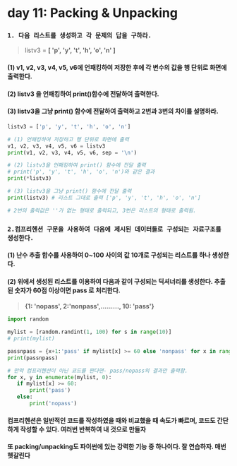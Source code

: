 # day 11: Packing & Unpacking

### `1. 다음 리스트를 생성하고 각 문제의 답을 구하라.`

> listv3 = **[ 'p', 'y', 't', 'h', 'o', 'n' ]**

#### (1) v1, v2, v3, v4, v5, v6에 언패킹하여 저장한 후에 각 변수의 값을 행 단위로 화면에 출력한다.

#### (2) listv3 을 언패킹하여 print()함수에 전달하여 출력한다.

#### (3) listv3을 그냥 print() 함수에 전달하여 출력하고 2번과 3번의 차이를 설명하라.

``` python
listv3 = ['p', 'y', 't', 'h', 'o', 'n']

# (1) 언패킹하여 저장하고 행 단위로 화면에 출력
v1, v2, v3, v4, v5, v6 = listv3
print(v1, v2, v3, v4, v5, v6, sep = '\n')

# (2) listv3을 언패킹하여 print() 함수에 전달 출력
# print('p', 'y', 't', 'h', 'o', 'n')와 같은 결과
print(*listv3)

# (3) listv3을 그냥 print() 함수에 전달 출력
print(listv3) # 리스트 그대로 출력 ['p', 'y', 't', 'h', 'o', 'n']

# 2번의 출력값은 ''가 없는 형태로 출력되고, 3번은 리스트의 형태로 출력됨.
```



### `2.컴프리헨션 구문을 사용하여 다음에 제시된 데이터들로 구성되는 자료구조를 생성한다.`

#### (1) 난수 추출 함수를 사용하여 0~100 사이의 값 10개로 구성되는 리스트를 하나 생성한다.

#### (2) 위에서 생성된 리스트를 이용하여 다음과 같이 구성되는 딕셔너리를 생성한다. 추출된 숫자가 60점 이상이면 pass 로 처리한다.

>  **{1: 'nopass', 2:'nonpass',........., 10: 'pass'}**

``` python
import random

mylist = [random.randint(1, 100) for s in range(10)]
# print(mylist)

passnpass = {x+1:'pass' if mylist[x] >= 60 else 'nonpass' for x in range(len(mylist))}
print(passnpass)

# 만약 컴프리헨션이 아닌 코드를 짠다면- pass/nopass의 결과만 출력함.
for x, y in enumerate(mylist, 0):
   if mylist[x] >= 60:
       print('pass')
   else:
       print('nopass')
```

#### 컴프리헨션은 일반적인 코드를 작성하였을 때와 비교했을 때 속도가 빠르며, 코드도 간단하게 작성할 수 있다. 여러번 반복하여 내 것으로 만들자

#### 또 packing/unpacking도 파이썬에 있는 강력한 기능 중 하나이다. 잘 연습하자. 매번 헷갈린다

